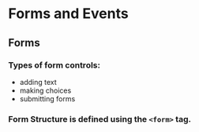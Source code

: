 # Forms and Events

## Forms 

### Types of form controls:
- adding text 
- making choices
- submitting forms

### Form Structure is defined using the `<form>` tag.